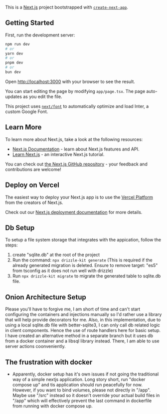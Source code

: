 This is a [Next.js](https://nextjs.org/) project bootstrapped with [`create-next-app`](https://github.com/vercel/next.js/tree/canary/packages/create-next-app).

## Getting Started

First, run the development server:

```bash
npm run dev
# or
yarn dev
# or
pnpm dev
# or
bun dev
```

Open [http://localhost:3000](http://localhost:3000) with your browser to see the result.

You can start editing the page by modifying `app/page.tsx`. The page auto-updates as you edit the file.

This project uses [`next/font`](https://nextjs.org/docs/basic-features/font-optimization) to automatically optimize and load Inter, a custom Google Font.

## Learn More

To learn more about Next.js, take a look at the following resources:

- [Next.js Documentation](https://nextjs.org/docs) - learn about Next.js features and API.
- [Learn Next.js](https://nextjs.org/learn) - an interactive Next.js tutorial.

You can check out [the Next.js GitHub repository](https://github.com/vercel/next.js/) - your feedback and contributions are welcome!

## Deploy on Vercel

The easiest way to deploy your Next.js app is to use the [Vercel Platform](https://vercel.com/new?utm_medium=default-template&filter=next.js&utm_source=create-next-app&utm_campaign=create-next-app-readme) from the creators of Next.js.

Check out our [Next.js deployment documentation](https://nextjs.org/docs/deployment) for more details.

## Db Setup
To setup a file system storage that integrates with the appication, follow the steps:

1. create "sqlite.db"  at the root of the project
2. Run the command: `npx drizzle-kit generate` (This is required if the already generated migration is deleted. Ensure to remove target: "es5" from tsconfig as it does not run well with drizzle)
3. Run `npx drizzle-kit migrate` to migrate the generated table to sqlite.db file.

## Onion Architecture Setup
Please you'll have to forgive me, I am short of time and can't start configuring the containers and injections manually so I'd rather use a library that will help provide decorators for me.
Also, in this implementation, due to using a local sqlite.db file with better-sqlite3, I can only call db related logic in client components. Hence the use of route handlers here for basic setup. I have created an alternative method in a separate branch but it uses db from a docker container and a libsql library instead. There, I am able to use server actions coonveniently.

## The frustration with docker
- Apparently, docker setup has it's own issues if not going the traditional way of a simple nextjs application. Long story short, run "docker compose up" and tis application should run peacefully for now. However, if you want to bind volumes, please not directly in "/app". Maybe use "/src" instead so it doesn't override your actual build files in "/app" which will effectively prevent the last command in dockerfile from running with docker compose up.